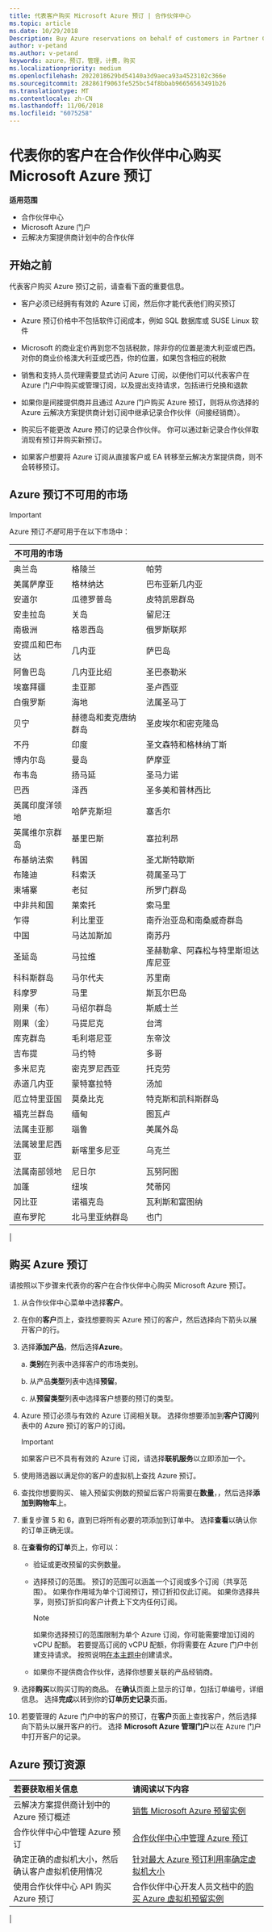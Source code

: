 ```yaml
---
title: 代表客户购买 Microsoft Azure 预订 | 合作伙伴中心
ms.topic: article
ms.date: 10/29/2018
Description: Buy Azure reservations on behalf of customers in Partner Center.
author: v-petand
ms.author: v-petand
keywords: azure，预订，管理，计费，购买
ms.localizationpriority: medium
ms.openlocfilehash: 2022018629bd54140a3d9aeca93a4523102c366e
ms.sourcegitcommit: 282861f9063fe525bc54f8bbab96656563491b26
ms.translationtype: MT
ms.contentlocale: zh-CN
ms.lasthandoff: 11/06/2018
ms.locfileid: "6075258"
---
```

# <a name="buy-microsoft-azure-reservations-on-behalf-of-your-customers-in-partner-center"></a>代表你的客户在合作伙伴中心购买 Microsoft Azure 预订 

**适用范围**

-  合作伙伴中心
-  Microsoft Azure 门户
-  云解决方案提供商计划中的合作伙伴

## <a name="before-you-begin"></a>开始之前

代表客户购买 Azure 预订之前，请查看下面的重要信息。

-   客户必须已经拥有有效的 Azure 订阅，然后你才能代表他们购买预订
  
-   Azure 预订价格中不包括软件订阅成本，例如 SQL 数据库或 SUSE Linux 软件

-   Microsoft 的商业定价再到您不包括税款，除非你的位置是澳大利亚或巴西。 对你的商业价格澳大利亚或巴西，你的位置，如果包含相应的税款 
 
-   销售和支持人员代理需要显式访问 Azure 订阅，以便他们可以代表客户在 Azure 门户中购买或管理订阅，以及提出支持请求，包括进行兑换和退款  

-   如果你是间接提供商并且通过 Azure 门户购买 Azure 预订，则将从你选择的 Azure 云解决方案提供商计划订阅中继承记录合作伙伴（间接经销商）。 

-   购买后不能更改 Azure 预订的记录合作伙伴。 你可以通过新记录合作伙伴取消现有预订并购买新预订。 

-   如果客户想要将 Azure 订阅从直接客户或 EA 转移至云解决方案提供商，则不会转移预订。 

## <a name="azure-reservations-unavailable-markets"></a>Azure 预订不可用的市场

>[!IMPORTANT] 
>Azure 预订*不是*可用于在以下市场中：  
>  
> | 不可用的市场 | &nbsp; | &nbsp; |
> |--------------------------------|-----------------------------------|------------------------------------------|
> | 奥兰岛                  | 格陵兰                         | 帕劳                                    |
> | 美属萨摩亚                 | 格林纳达                           | 巴布亚新几内亚                         |
> | 安道尔                        | 瓜德罗普岛                        | 皮特凯恩群岛                         |
> | 安圭拉岛                       | 关岛                              | 留尼汪                                  |
> | 南极洲                     | 格恩西岛                          | 俄罗斯联邦                       |
> | 安提瓜和巴布达            | 几内亚                            | 萨巴岛                                     |
> | 阿鲁巴岛                          | 几内亚比绍                     | 圣巴泰勒米                         |
> | 埃塞拜疆                     | 圭亚那                            | 圣卢西亚                              |
> | 白俄罗斯                        | 海地                             | 法属圣马丁                             |
> | 贝宁                          | 赫德岛和麦克唐纳群岛 | 圣皮埃尔和密克隆岛                |
> | 不丹                         | 印度                             | 圣文森特和格林纳丁斯         |
> | 博内尔岛                        | 曼岛                       | 萨摩亚                                    |
> | 布韦岛                  | 扬马延                         | 圣马力诺                               |
> | 巴西                         | 泽西                            | 圣多美和普林西比                    |
> | 英属印度洋领地 | 哈萨克斯坦                        | 塞舌尔                               |
> | 英属维尔京群岛         | 基里巴斯                          | 塞拉利昂                             |
> | 布基纳法索                   | 韩国                | 圣尤斯特歇斯                           |
> | 布隆迪                        | 科索沃                            | 荷属圣马丁                             |
> | 柬埔寨                       | 老挝                              | 所罗门群岛                          |
> | 中非共和国       | 莱索托                           | 索马里                                  |
> | 乍得                           | 利比里亚                           | 南乔治亚岛和南桑威奇群岛 |
> | 中国                          | 马达加斯加                        | 南苏丹                              |
> | 圣延岛               | 马拉维                            | 圣赫勒拿、阿森松与特里斯坦达库尼亚   |
> | 科科斯群岛        | 马尔代夫                          | 苏里南                                 |
> | 科摩罗                        | 马里                              | 斯瓦尔巴岛                                 |
> | 刚果（布）                          | 马绍尔群岛                  | 斯威士兰                                |
> | 刚果（金）                    | 马提尼克                        | 台湾                                   |
> | 库克群岛                   | 毛利塔尼亚                        | 东帝汶                              |
> | 吉布提                       | 马约特                           | 多哥                                     |
> | 多米尼克                       | 密克罗尼西亚                        | 托克劳                                  |
> | 赤道几内亚              | 蒙特塞拉特                        | 汤加                                    |
> | 厄立特里亚国                        | 莫桑比克                        | 特克斯和凯科斯群岛                 |
> | 福克兰群岛               | 缅甸                           | 图瓦卢                                   |
> | 法属圭亚那                  | 瑙鲁                             | 美属外岛                    |
> | 法属玻里尼西亚               | 新喀里多尼亚                     | 乌克兰                                  |
> | 法属南部领地    | 尼日尔                             | 瓦努阿图                                  |
> | 加蓬                          | 纽埃                              | 梵蒂冈                             |
> | 冈比亚                         | 诺福克岛                    | 瓦利斯和富图纳                        |
> | 直布罗陀                      | 北马里亚纳群岛          | 也门                                    |
> |

## <a name="purchase-azure-reservations"></a>购买 Azure 预订

请按照以下步骤来代表你的客户在合作伙伴中心购买 Microsoft Azure 预订。

1. 从合作伙伴中心菜单中选择**客户**。  

2. 在你的**客户**页上，查找想要购买 Azure 预订的客户，然后选择向下箭头以展开客户的行。  

3. 选择**添加产品**，然后选择**Azure**。 

    a. **类别**在列表中选择客户的市场类别。

    b. 从产品**类型**列表中选择**预留**。

    c. 从**预留类型**列表中选择客户想要的预订的类型。

4. Azure 预订必须与有效的 Azure 订阅相关联。 选择你想要添加到**客户订阅**列表中的 Azure 预订的客户的订阅。 

   >[!IMPORTANT]
   >如果客户已不具有有效的 Azure 订阅，请选择**联机服务**以立即添加一个。 

5. 使用筛选器以满足你的客户的虚拟机上查找 Azure 预订。  

6. 查找你想要购买、 输入预留实例数的预留后客户将需要在**数量**，，然后选择**添加到购物车**上。  

7. 重复步骤 5 和 6，直到已将所有必要的项添加到订单中。 选择**查看**以确认你的订单正确无误。  

8. 在**查看你的订单**页上，你可以： 

    - 验证或更改预留的实例数量。

    - 选择预订的范围。 预订的范围可以涵盖一个订阅或多个订阅（共享范围）。 如果你作用域为单个订阅预订，预订折扣仅此订阅。 如果你选择共享，则预订折扣向客户计费上下文内任何订阅。 

      >[!NOTE] 
      >如果你选择预订的范围限制为单个 Azure 订阅，你可能需要增加订阅的 vCPU 配额。 若要提高订阅的 vCPU 配额，你将需要在 Azure 门户中创建支持请求。 按照说明[在本主题中](https://docs.microsoft.com/azure/azure-supportability/resource-manager-core-quotas-request)创建请求。    

    - 如果你不提供商合作伙伴，选择你想要关联的产品经销商。

9. 选择**购买**以购买订购的商品。 在**确认**页面上显示的订单，包括订单编号，详细信息。 选择**完成**以转到你的**订单历史记录**页面。 

10. 若要管理的 Azure 门户中的客户的预订，在**客户**页面上查找客户，然后选择向下箭头以展开客户的行。 选择 **Microsoft Azure 管理门户**以在 Azure 门户中打开客户的记录。

## <a name="azure-reservations-resources"></a>Azure 预订资源
|**若要获取相关信息**   |**请阅读以下内容**    |
|:-----------------------------|:-----------------|
|云解决方案提供商计划中的 Azure 预订概述  | [销售 Microsoft Azure 预留实例](azure-reservations.md) |
|合作伙伴中心中管理 Azure 预订 | [合作伙伴中心中管理 Azure 预订](azure-reservations-manage.md)
|确定正确的虚拟机大小，然后确认客户虚拟机使用情况   |[针对最大 Azure 预订利用率确定虚拟机大小](azure-usage.md)   |
|使用合作伙伴中心 API 购买 Azure 预订 | 合作伙伴中心开发人员文档中的[购买 Azure 虚拟机预留实例](https://docs.microsoft.com/partner-center/develop/purchase-azure-reservations)
|

 


 
